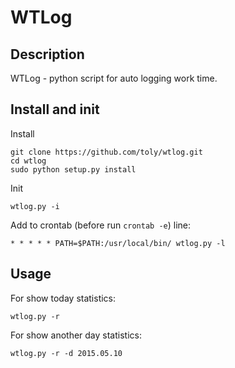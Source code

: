 # WTLog

## Description

WTLog - python script for auto logging work time.

## Install and init

Install

	git clone https://github.com/toly/wtlog.git
	cd wtlog
	sudo python setup.py install
	
Init

	wtlog.py -i
	
Add to crontab (before run ```crontab -e```) line:

	* * * * * PATH=$PATH:/usr/local/bin/ wtlog.py -l

## Usage

For show today statistics: 

	wtlog.py -r
	
For show another day statistics:

	wtlog.py -r -d 2015.05.10
